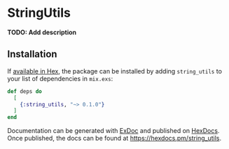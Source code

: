 # StringUtils

**TODO: Add description**

## Installation

If [available in Hex](https://hex.pm/docs/publish), the package can be installed
by adding `string_utils` to your list of dependencies in `mix.exs`:

```elixir
def deps do
  [
    {:string_utils, "~> 0.1.0"}
  ]
end
```

Documentation can be generated with [ExDoc](https://github.com/elixir-lang/ex_doc)
and published on [HexDocs](https://hexdocs.pm). Once published, the docs can
be found at <https://hexdocs.pm/string_utils>.

